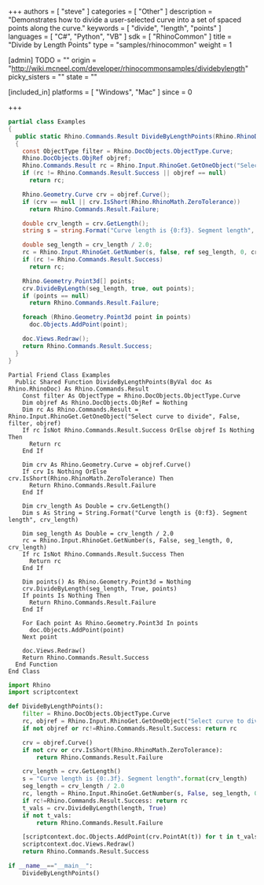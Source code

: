 +++
authors = [ "steve" ]
categories = [ "Other" ]
description = "Demonstrates how to divide a user-selected curve into a set of spaced points along the curve."
keywords = [ "divide", "length", "points" ]
languages = [ "C#", "Python", "VB" ]
sdk = [ "RhinoCommon" ]
title = "Divide by Length Points"
type = "samples/rhinocommon"
weight = 1

[admin]
TODO = ""
origin = "http://wiki.mcneel.com/developer/rhinocommonsamples/dividebylength"
picky_sisters = ""
state = ""

[included_in]
platforms = [ "Windows", "Mac" ]
since = 0

+++

<div class="codetab-content" id="cs">

```cs
partial class Examples
{
  public static Rhino.Commands.Result DivideByLengthPoints(Rhino.RhinoDoc doc)
  {
    const ObjectType filter = Rhino.DocObjects.ObjectType.Curve;
    Rhino.DocObjects.ObjRef objref;
    Rhino.Commands.Result rc = Rhino.Input.RhinoGet.GetOneObject("Select curve to divide", false, filter, out objref);
    if (rc != Rhino.Commands.Result.Success || objref == null)
      return rc;

    Rhino.Geometry.Curve crv = objref.Curve();
    if (crv == null || crv.IsShort(Rhino.RhinoMath.ZeroTolerance))
      return Rhino.Commands.Result.Failure;

    double crv_length = crv.GetLength();
    string s = string.Format("Curve length is {0:f3}. Segment length", crv_length);

    double seg_length = crv_length / 2.0;
    rc = Rhino.Input.RhinoGet.GetNumber(s, false, ref seg_length, 0, crv_length);
    if (rc != Rhino.Commands.Result.Success)
      return rc;

    Rhino.Geometry.Point3d[] points;
    crv.DivideByLength(seg_length, true, out points);
    if (points == null)
      return Rhino.Commands.Result.Failure;

    foreach (Rhino.Geometry.Point3d point in points)
      doc.Objects.AddPoint(point);

    doc.Views.Redraw();
    return Rhino.Commands.Result.Success;
  }
}
```

</div>


<div class="codetab-content" id="vb">

```vbnet
Partial Friend Class Examples
  Public Shared Function DivideByLengthPoints(ByVal doc As Rhino.RhinoDoc) As Rhino.Commands.Result
	Const filter As ObjectType = Rhino.DocObjects.ObjectType.Curve
	Dim objref As Rhino.DocObjects.ObjRef = Nothing
	Dim rc As Rhino.Commands.Result = Rhino.Input.RhinoGet.GetOneObject("Select curve to divide", False, filter, objref)
	If rc IsNot Rhino.Commands.Result.Success OrElse objref Is Nothing Then
	  Return rc
	End If

	Dim crv As Rhino.Geometry.Curve = objref.Curve()
	If crv Is Nothing OrElse crv.IsShort(Rhino.RhinoMath.ZeroTolerance) Then
	  Return Rhino.Commands.Result.Failure
	End If

	Dim crv_length As Double = crv.GetLength()
	Dim s As String = String.Format("Curve length is {0:f3}. Segment length", crv_length)

	Dim seg_length As Double = crv_length / 2.0
	rc = Rhino.Input.RhinoGet.GetNumber(s, False, seg_length, 0, crv_length)
	If rc IsNot Rhino.Commands.Result.Success Then
	  Return rc
	End If

	Dim points() As Rhino.Geometry.Point3d = Nothing
	crv.DivideByLength(seg_length, True, points)
	If points Is Nothing Then
	  Return Rhino.Commands.Result.Failure
	End If

	For Each point As Rhino.Geometry.Point3d In points
	  doc.Objects.AddPoint(point)
	Next point

	doc.Views.Redraw()
	Return Rhino.Commands.Result.Success
  End Function
End Class
```

</div>


<div class="codetab-content" id="py">

```python
import Rhino
import scriptcontext

def DivideByLengthPoints():
    filter = Rhino.DocObjects.ObjectType.Curve
    rc, objref = Rhino.Input.RhinoGet.GetOneObject("Select curve to divide", False, filter)
    if not objref or rc!=Rhino.Commands.Result.Success: return rc

    crv = objref.Curve()
    if not crv or crv.IsShort(Rhino.RhinoMath.ZeroTolerance):
        return Rhino.Commands.Result.Failure

    crv_length = crv.GetLength()
    s = "Curve length is {0:.3f}. Segment length".format(crv_length)
    seg_length = crv_length / 2.0
    rc, length = Rhino.Input.RhinoGet.GetNumber(s, False, seg_length, 0, crv_length)
    if rc!=Rhino.Commands.Result.Success: return rc
    t_vals = crv.DivideByLength(length, True)
    if not t_vals:
        return Rhino.Commands.Result.Failure

    [scriptcontext.doc.Objects.AddPoint(crv.PointAt(t)) for t in t_vals]
    scriptcontext.doc.Views.Redraw()
    return Rhino.Commands.Result.Success

if __name__=="__main__":
    DivideByLengthPoints()
```

</div>
